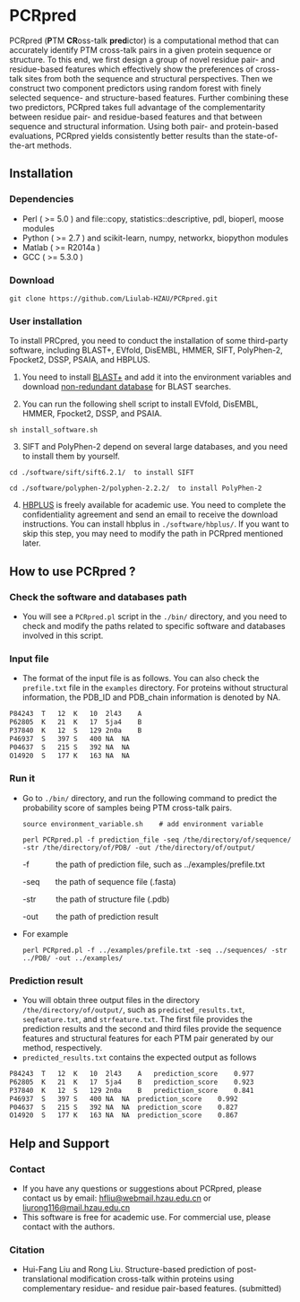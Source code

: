 # PCRpred

PCRpred (**P**TM **CR**oss-talk **pred**ictor) is a computational method that can accurately identify PTM cross-talk pairs in a given protein sequence or structure. To this end, we first design a group of novel residue pair- and residue-based features which effectively show the preferences of cross-talk sites from both the sequence and structural perspectives. Then we construct two component predictors using random forest with finely selected sequence- and structure-based features. Further combining these two predictors, PCRpred takes full advantage of the complementarity between residue pair- and residue-based features and that between sequence and structural information. Using both pair- and protein-based evaluations, PCRpred yields consistently better results than the state-of-the-art methods.

## Installation

### Dependencies

* Perl ( >= 5.0 ) and file::copy, statistics::descriptive, pdl, bioperl, moose modules
* Python ( >= 2.7 ) and  scikit-learn, numpy, networkx, biopython modules
* Matlab  ( >= R2014a )
* GCC ( >= 5.3.0 )

### Download

```shell
git clone https://github.com/Liulab-HZAU/PCRpred.git
```

### User installation

To install PRCpred, you need to conduct the installation of some third-party software, including BLAST+, EVfold, DisEMBL, HMMER, SIFT, PolyPhen-2, Fpocket2, DSSP, PSAIA, and HBPLUS.

1. You need to install [BLAST+](https://blast.ncbi.nlm.nih.gov/Blast.cgi?CMD=Web&PAGE_TYPE=BlastDocs&DOC_TYPE=Download) and add it into the environment variables and download [non-redundant database](https://blast.ncbi.nlm.nih.gov/Blast.cgi?CMD=Web&PAGE_TYPE=BlastDocs&DOC_TYPE=Download) for BLAST searches.


2. You can run the following shell script to install EVfold, DisEMBL, HMMER, Fpocket2, DSSP, and PSAIA.

```shell
sh install_software.sh
```

3. SIFT and PolyPhen-2 depend on several large databases, and you need to install them by yourself.

```shell
cd ./software/sift/sift6.2.1/  to install SIFT
```

```shell
cd ./software/polyphen-2/polyphen-2.2.2/  to install PolyPhen-2
```

4. [HBPLUS](https://www.ebi.ac.uk/thornton-srv/software/HBPLUS/) is freely available for academic use. You need to complete the confidentiality agreement and send an email to receive the download instructions.  You can install hbplus in `./software/hbplus/`.  If you want to skip this step, you may need to modify the path in PCRpred mentioned later.

## How to use PCRpred ?

### Check the software and databases path

* You will see a `PCRpred.pl` script in the `./bin/` directory, and you need to check and modify the paths related to specific software and databases involved in this script.

### Input file

* The format of the input file is as follows. You can also check the `prefile.txt` file in the `examples` directory. For proteins without structural information, the PDB_ID and PDB_chain information is denoted by NA.

```tex
P84243	T	12	K	10	2l43	A
P62805	K	21	K	17	5ja4	B
P37840	K	12	S	129	2n0a	B
P46937	S	397	S	400	NA	NA
P04637	S	215	S	392	NA	NA
O14920	S	177	K	163	NA	NA
```
### Run it

* Go to `./bin/` directory, and run the following command to predict the probability score of samples being PTM cross-talk pairs.

  ```shell
  source environment_variable.sh    # add environment variable
  ```

  ```shell
  perl PCRpred.pl -f prediction_file -seq /the/directory/of/sequence/ -str /the/directory/of/PDB/ -out /the/directory/of/output/
  ```

  -f&nbsp;&nbsp;&nbsp;&nbsp;&nbsp;&nbsp;&nbsp;&nbsp;&nbsp;&nbsp;&nbsp;&nbsp;the path of prediction file, such as ../examples/prefile.txt

  -seq&nbsp;&nbsp;&nbsp;&nbsp;&nbsp;&nbsp;&nbsp;the path of sequence file (.fasta)

  -str&nbsp;&nbsp;&nbsp;&nbsp;&nbsp;&nbsp;&nbsp;&nbsp;&nbsp;the path of structure file (.pdb)

  -out&nbsp;&nbsp;&nbsp;&nbsp;&nbsp;&nbsp;&nbsp;&nbsp;the path of prediction result

* For example

  ```shell
  perl PCRpred.pl -f ../examples/prefile.txt -seq ../sequences/ -str ../PDB/ -out ../examples/
  ```

### Prediction result

* You will obtain three output files in the directory `/the/directory/of/output/`, such as `predicted_results.txt`, `seqfeature.txt`, and `strfeature.txt`. The first file provides the prediction results and the second and third files provide the sequence features and structural features for each PTM pair generated by our method, respectively.
* `predicted_results.txt` contains the expected output as follows

```tex
P84243	T	12	K	10	2l43	A	prediction_score	0.977
P62805	K	21	K	17	5ja4	B	prediction_score	0.923
P37840	K	12	S	129	2n0a	B	prediction_score	0.841
P46937	S	397	S	400	NA	NA	prediction_score	0.992
P04637	S	215	S	392	NA	NA	prediction_score	0.827
O14920	S	177	K	163	NA	NA	prediction_score	0.867
```
## Help and Support

### Contact

* If you have any questions or suggestions about PCRpred, please contact us by email: hfliu@webmail.hzau.edu.cn or liurong116@mail.hzau.edu.cn
* This software is free for academic use. For commercial use, please contact with the authors.

### Citation

* Hui-Fang Liu and Rong Liu. Structure-based prediction of post-translational modification cross-talk within proteins using complementary residue- and residue pair-based features. (submitted)

